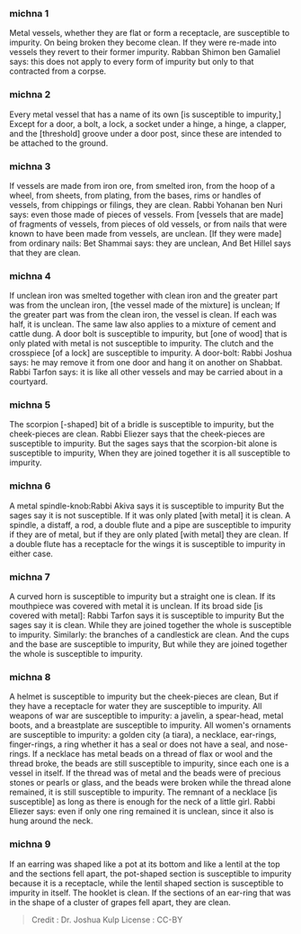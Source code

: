 
### michna 1
Metal vessels, whether they are flat or form a receptacle, are susceptible to impurity. On being broken they become clean. If they were re-made into vessels they revert to their former impurity. Rabban Shimon ben Gamaliel says: this does not apply to every form of impurity but only to that contracted from a corpse.

### michna 2
Every metal vessel that has a name of its own [is susceptible to impurity,] Except for a door, a bolt, a lock, a socket under a hinge, a hinge, a clapper, and the [threshold] groove under a door post, since these are intended to be attached to the ground.

### michna 3
If vessels are made from iron ore, from smelted iron, from the hoop of a wheel, from sheets, from plating, from the bases, rims or handles of vessels, from chippings or filings, they are clean. Rabbi Yohanan ben Nuri says: even those made of pieces of vessels. From [vessels that are made] of fragments of vessels, from pieces of old vessels, or from nails that were known to have been made from vessels, are unclean. [If they were made] from ordinary nails: Bet Shammai says: they are unclean, And Bet Hillel says that they are clean.

### michna 4
If unclean iron was smelted together with clean iron and the greater part was from the unclean iron, [the vessel made of the mixture] is unclean; If the greater part was from the clean iron, the vessel is clean. If each was half, it is unclean. The same law also applies to a mixture of cement and cattle dung. A door bolt is susceptible to impurity, but [one of wood] that is only plated with metal is not susceptible to impurity. The clutch and the crosspiece [of a lock] are susceptible to impurity. A door-bolt: Rabbi Joshua says: he may remove it from one door and hang it on another on Shabbat. Rabbi Tarfon says: it is like all other vessels and may be carried about in a courtyard.

### michna 5
The scorpion [-shaped] bit of a bridle is susceptible to impurity, but the cheek-pieces are clean. Rabbi Eliezer says that the cheek-pieces are susceptible to impurity. But the sages says that the scorpion-bit alone is susceptible to impurity, When they are joined together it is all susceptible to impurity.

### michna 6
A metal spindle-knob:Rabbi Akiva says it is susceptible to impurity But the sages say it is not susceptible. If it was only plated [with metal] it is clean. A spindle, a distaff, a rod, a double flute and a pipe are susceptible to impurity if they are of metal, but if they are only plated [with metal] they are clean. If a double flute has a receptacle for the wings it is susceptible to impurity in either case.

### michna 7
A curved horn is susceptible to impurity but a straight one is clean. If its mouthpiece was covered with metal it is unclean. If its broad side [is covered with metal]: Rabbi Tarfon says it is susceptible to impurity But the sages say it is clean. While they are joined together the whole is susceptible to impurity. Similarly: the branches of a candlestick are clean. And the cups and the base are susceptible to impurity, But while they are joined together the whole is susceptible to impurity.

### michna 8
A helmet is susceptible to impurity but the cheek-pieces are clean, But if they have a receptacle for water they are susceptible to impurity. All weapons of war are susceptible to impurity: a javelin, a spear-head, metal boots, and a breastplate are susceptible to impurity. All women's ornaments are susceptible to impurity: a golden city (a tiara), a necklace, ear-rings, finger-rings, a ring whether it has a seal or does not have a seal, and nose-rings. If a necklace has metal beads on a thread of flax or wool and the thread broke, the beads are still susceptible to impurity, since each one is a vessel in itself. If the thread was of metal and the beads were of precious stones or pearls or glass, and the beads were broken while the thread alone remained, it is still susceptible to impurity. The remnant of a necklace [is susceptible] as long as there is enough for the neck of a little girl. Rabbi Eliezer says: even if only one ring remained it is unclean, since it also is hung around the neck.

### michna 9
If an earring was shaped like a pot at its bottom and like a lentil at the top and the sections fell apart, the pot-shaped section is susceptible to impurity because it is a receptacle, while the lentil shaped section is susceptible to impurity in itself. The hooklet is clean. If the sections of an ear-ring that was in the shape of a cluster of grapes fell apart, they   are clean.

>Credit : Dr. Joshua Kulp
>License : CC-BY